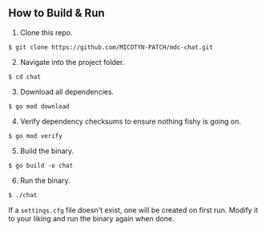 
## How to Build & Run

1. Clone this repo.

```
$ git clone https://github.com/MICOTYN-PATCH/mdc-chat.git
```

2. Navigate into the project folder.

```
$ cd chat
```

3. Download all dependencies.

```
$ go mod download
```

4. Verify dependency checksums to ensure nothing fishy is going on.

```
$ go mod verify
```

5. Build the binary.

```
$ go build -o chat
```

6. Run the binary.

```
$ ./chat
```

If a `settings.cfg` file doesn't exist, one will be created on first run. Modify it to your liking and run the binary again when done.
